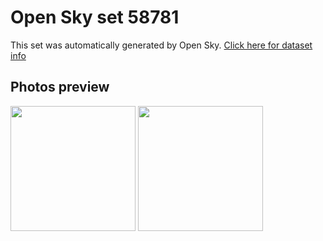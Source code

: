 # Open Sky set 58781
This set was automatically generated by Open Sky.
[Click here for dataset info](https://github.com/lewisevans2007/opensky/blob/master/dataset/58781/info.json)
## Photos preview
<img src="https://raw.githubusercontent.com/lewisevans2007/opensky/master/dataset/58781/photos.gif" width="200px"/>
<img src="https://raw.githubusercontent.com/lewisevans2007/opensky/master/dataset/58781/photos_bw.gif" width="200px"/>
